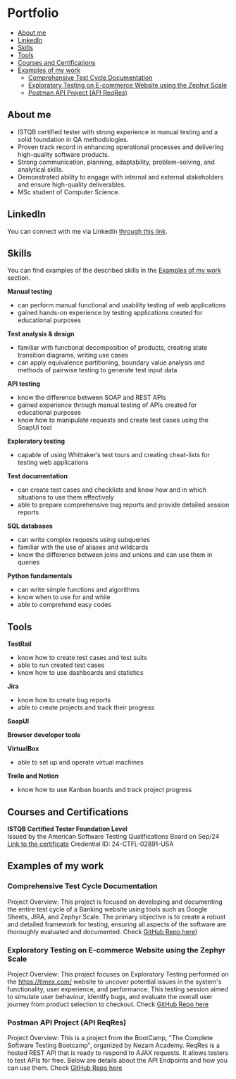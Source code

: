 # Portfolio
- [About me](#about-me)
- [LinkedIn](#LinkedIn)
- [Skills](#skills)
- [Tools](#tools)
- [Courses and Certifications](#Courses-and-Certifications)
- [Examples of my work](#examples-of-my-work)
  * [Comprehensive Test Cycle Documentation](#Comprehensive-Test-Cycle-Documentation)
  * [Exploratory Testing on E-commerce Website using the Zephyr Scale](#Exploratory-Testing-on-E-commerce-Website-using-the-Zephyr-Scale)
  * [Postman API Project (API ReqRes)](#Postman-API-Project-API-ReqRes)

## About me

- ISTQB certified tester with strong experience in manual testing and a solid foundation in QA methodologies.
- Proven track record in enhancing operational processes and delivering high-quality software products. 
- Strong communication, planning, adaptability, problem-solving, and analytical skills. 
- Demonstrated ability to engage with internal and external stakeholders and ensure high-quality deliverables. 
- MSc student of Computer Science.

## LinkedIn
You can connect with me via LinkedIn [through this link](www.linkedin.com/in/fabianapfernandes).

## Skills

You can find examples of the described skills in the [Examples of my work](#examples-of-my-work) section.

__Manual testing__
  * can perform manual functional and usability testing of web applications
  * gained hands-on experience by testing applications created for educational purposes

__Test analysis & design__
  * familiar with functional decomposition of products, creating state transition diagrams, writing use cases
  * can apply equivalence partitioning, boundary value analysis and methods of pairwise testing to generate test input data

__API testing__
  * know the difference between SOAP and REST APIs
  * gained experience through manual testing of APIs created for educational purposes
  * know how to manipulate requests and create test cases using the SoapUI tool

__Exploratory testing__
  * capable of using Whittaker’s test tours and creating cheat-lists for testing web applications

__Test documentation__
  * can create test cases and checklists and know how and in which situations to use them effectively
  * able to prepare comprehensive bug reports and provide detailed session reports

__SQL databases__
  * can write complex requests using subqueries
  * familiar with the use of aliases and wildcards
  * know the difference between joins and unions and can use them in queries

__Python fundamentals__
  * can write simple functions and algorithms
  * know when to use for and while
  * able to comprehend easy codes

## Tools

__TestRail__
  * know how to create test cases and test suits
  * able to run created test cases
  * know how to use dashboards and statistics

__Jira__
  * know how to create bug reports
  * able to create projects and track their progress

__SoapUI__

__Browser developer tools__

__VirtualBox__
  * able to set up and operate virtual machines

__Trello and Notion__
  * know how to use Kanban boards and track project progress



## Courses and Certifications

__ISTQB Certified Tester Foundation Level__  
Issued by the American Software Testing Qualifications Board on Sep/24
[Link to the certificate](https://atsqa.org/certified-testers/profile/79aa4a14c3a54d0fa6f7d21f25ec4b67)
Credential ID: 24-CTFL-02891-USA


## Examples of my work

### Comprehensive Test Cycle Documentation
Project Overview:
This project is focused on developing and documenting the entire test cycle of a Banking website using tools such as Google Sheets, JIRA, and Zephyr Scale. 
The primary objective is to create a robust and detailed framework for testing, ensuring all aspects of the software are thoroughly evaluated and documented.
Check [GitHub Repo here](https://github.com/fpfernandes/Guru99-Bank-Project))

### Exploratory Testing on E-commerce Website using the Zephyr Scale
Project Overview:
This project focuses on Exploratory Testing performed on the https://timex.com/ website to uncover potential issues in the system's functionality, user experience, and performance. 
This testing session aimed to simulate user behaviour, identify bugs, and evaluate the overall user journey from product selection to checkout.
Check [GitHub Repo here](https://github.com/fpfernandes/exploratorytesting)

### Postman API Project (API ReqRes)
Project Overview:
This is a project from the BootCamp, "The Complete Software Testing Bootcamp", organized by Nezam Academy.
ReqRes is a hosted REST API that is ready to respond to AJAX requests. It allows testers to test APIs for free.
Below are details about the API Endpoints and how you can use them.
Check [GitHub Repo here](https://github.com/fpfernandes/API_Project)
